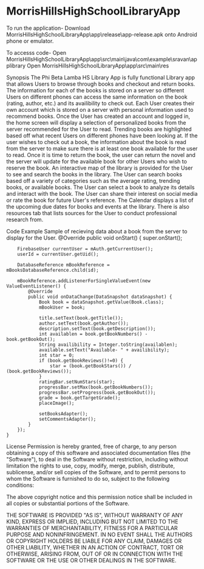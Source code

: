 # MorrisHillsHighSchoolLibraryApp

To run the application-
Download MorrisHillsHighSchoolLibraryApp\app\release\app-release.apk 
onto Android phone or emulator.

To accesss code-
Open MorrisHillsHighSchoolLibraryApp\app\src\main\java\com\example\sravan\applibrary
Open MorrisHillsHighSchoolLibraryApp\app\src\main\res


Synopsis
The Phi Beta Lamba HS Library App is fully functional Library app that allows Users to browse through books and checkout and return books. The information for each of the books is stored on a server so different Users on different phones can access the same information on the book (rating, author, etc.) and its availibility to check out. Each User creates their own account which is stored on a server with personal information used to recommend books. Once the User has created an account and logged in, the home screen will display a selection of personalized books from the server recommended for the User to read. Trending books are highlighted based off what recent Users on different phones have been looking at. If the user wishes to check out a book, the information about the book is read from the server to make sure there is at least one book available for the user to read. Once it is time to return the book, the user can return the novel and the server will update for the available book for other Users who wish to reserve the book. An interactive map of the library is provided for the User to see and search the books in the library. The User can search books based off a variety of categories such as the average rating, trending books, or available books. The User can select a book to analyze its details and interact with the book. The User can share their interest on social media or rate the book for future User's reference. The Calendar displays a list of the upcoming due dates for books and events at the library. There is also resources tab that lists sources for the User to conduct professional research from. 

Code Example
Sample of recieving data about a book from the server to display for the User.
@Override
    public void onStart() {
        super.onStart();

        FirebaseUser currentUser = mAuth.getCurrentUser();
        userId = currentUser.getUid();

        DatabaseReference mBookReference = mBooksDatabaseReference.child(id);

        mBookReference.addListenerForSingleValueEvent(new ValueEventListener() {
            @Override
            public void onDataChange(DataSnapshot dataSnapshot) {
                Book book = dataSnapshot.getValue(Book.class);
                mBookUser = book;

                title.setText(book.getTitle());
                author.setText(book.getAuthor());
                description.setText(book.getDescription());
                int availablen = book.getBookNumbers() - book.getBookOut();
                String availibility = Integer.toString(availablen);
                available.setText("Available- " + availibility);
                int star = 0;
                if (book.getBookReviews()!=0) {
                    star = (book.getBookStars()) / (book.getBookReviews());
                }
                ratingBar.setNumStars(star);
                progressBar.setMax(book.getBookNumbers());
                progressBar.setProgress(book.getBookOut());
                grade = book.getTargetGrade();
                placeImage();

                setBooksAdapter();
                setCommentsAdapter();
            }
        });
    }
    
   
License
Permission is hereby granted, free of charge, to any person obtaining a copy
of this software and associated documentation files (the "Software"), to deal
in the Software without restriction, including without limitation the rights
to use, copy, modify, merge, publish, distribute, sublicense, and/or sell
copies of the Software, and to permit persons to whom the Software is
furnished to do so, subject to the following conditions:

The above copyright notice and this permission notice shall be included in all
copies or substantial portions of the Software.

THE SOFTWARE IS PROVIDED "AS IS", WITHOUT WARRANTY OF ANY KIND, EXPRESS OR
IMPLIED, INCLUDING BUT NOT LIMITED TO THE WARRANTIES OF MERCHANTABILITY,
FITNESS FOR A PARTICULAR PURPOSE AND NONINFRINGEMENT. IN NO EVENT SHALL THE
AUTHORS OR COPYRIGHT HOLDERS BE LIABLE FOR ANY CLAIM, DAMAGES OR OTHER
LIABILITY, WHETHER IN AN ACTION OF CONTRACT, TORT OR OTHERWISE, ARISING FROM,
OUT OF OR IN CONNECTION WITH THE SOFTWARE OR THE USE OR OTHER DEALINGS IN THE
SOFTWARE.
